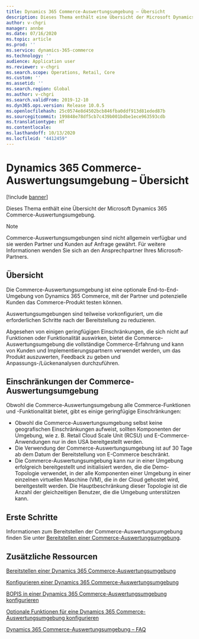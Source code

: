 ```yaml
---
title: Dynamics 365 Commerce-Auswertungsumgebung – Übersicht
description: Dieses Thema enthält eine Übersicht der Microsoft Dynamics 365 Commerce-Auswertungsumgebung.
author: v-chgri
manager: annbe
ms.date: 07/16/2020
ms.topic: article
ms.prod: ''
ms.service: dynamics-365-commerce
ms.technology: ''
audience: Application user
ms.reviewer: v-chgri
ms.search.scope: Operations, Retail, Core
ms.custom: ''
ms.assetid: ''
ms.search.region: Global
ms.author: v-chgri
ms.search.validFrom: 2019-12-10
ms.dyn365.ops.version: Release 10.0.5
ms.openlocfilehash: 25c0574e8d4502bcb846fba0ddf913d81eded87b
ms.sourcegitcommit: 199848e78df5cb7c439b001bdbe1ece963593cdb
ms.translationtype: HT
ms.contentlocale: 
ms.lasthandoff: 10/13/2020
ms.locfileid: "4412459"
---
```

# <a name="dynamics-365-commerce-evaluation-environment-overview"></a>Dynamics 365 Commerce-Auswertungsumgebung – Übersicht

[!include [banner](includes/banner.md)]

Dieses Thema enthält eine Übersicht der Microsoft Dynamics 365 Commerce-Auswertungsumgebung.

> [!NOTE]
> Commerce-Auswertungsumgebungen sind nicht allgemein verfügbar und sie werden Partner und Kunden auf Anfrage gewährt. Für weitere Informationen wenden Sie sich an den Ansprechpartner Ihres Microsoft-Partners.

## <a name="overview"></a>Übersicht

Die Commerce-Auswertungsumgebung ist eine optionale End-to-End-Umgebung von Dynamics 365 Commerce, mit der Partner und potenzielle Kunden das Commerce-Produkt testen können.

Auswertungsumgebungen sind teilweise vorkonfiguriert, um die erforderlichen Schritte nach der Bereitstellung zu reduzieren.

Abgesehen von einigen geringfügigen Einschränkungen, die sich nicht auf Funktionen oder Funktionalität auswirken, bietet die Commerce-Auswertungsumgebung die vollständige Commerce-Erfahrung und kann von Kunden und Implementierungspartnern verwendet werden, um das Produkt auszuwerten, Feedback zu geben und Anpassungs-/Lückenanalysen durchzuführen.

## <a name="limitations-of-the-commerce-evaluation-environment"></a>Einschränkungen der Commerce-Auswertungsumgebung

Obwohl die Commerce-Auswertungsumgebung alle Commerce-Funktionen und -Funktionalität bietet, gibt es einige geringfügige Einschränkungen:

- Obwohl die Commerce-Auswertungsumgebung selbst keine geografischen Einschränkungen aufweist, sollten Komponenten der Umgebung, wie z. B. Retail Cloud Scale Unit (RCSU) und E-Commerce-Anwendungen nur in den USA bereitgestellt werden.
- Die Verwendung der Commerce-Auswertungsumgebung ist auf 30 Tage ab dem Datum der Bereitstellung von E-Commerce beschränkt.
- Die Commerce-Auswertungsumgebung kann nur in einer Umgebung erfolgreich bereitgestellt und initialisiert werden, die die Demo-Topologie verwendet, in der alle Komponenten einer Umgebung in einer einzelnen virtuellen Maschine (VM), die in der Cloud gehostet wird, bereitgestellt werden. Die Hauptbeschränkung dieser Topologie ist die Anzahl der gleichzeitigen Benutzer, die die Umgebung unterstützen kann.

## <a name="get-started"></a>Erste Schritte

Informationen zum Bereitstellen der Commerce-Auswertungsumgebung finden Sie unter [Bereitstellen einer Commerce-Auswertungsumgebung](provisioning-guide.md).

## <a name="additional-resources"></a>Zusätzliche Ressourcen

[Bereitstellen einer Dynamics 365 Commerce-Auswertungsumgebung](provisioning-guide.md)

[Konfigurieren einer Dynamics 365 Commerce-Auswertungsumgebung](cpe-post-provisioning.md)

[BOPIS in einer Dynamics 365 Commerce-Auswertungsumgebung konfigurieren](cpe-bopis.md)

[Optionale Funktionen für eine Dynamics 365 Commerce-Auswertungsumgebung konfigurieren](cpe-optional-features.md)

[Dynamics 365 Commerce-Auswertungsumgebung – FAQ](cpe-faq.md)
